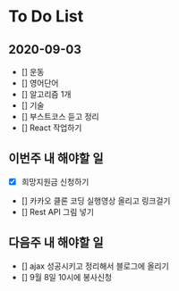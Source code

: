 # To Do List

## 2020-09-03

- [] 운동
- [] 영어단어
- [] 알고리즘 1개
- [] 기술
- [] 부스트코스 듣고 정리
- [] React 작업하기

## 이번주 내 해야할 일

- [x] 희망지원금 신청하기
- [] 카카오 클론 코딩 실행영상 올리고 링크걸기
- [] Rest API 그림 넣기

## 다음주 내 해야할 일

- [] ajax 성공시키고 정리해서 블로그에 올리기
- [] 9월 8일 10시에 봉사신청
